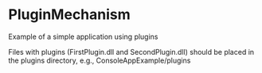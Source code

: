 # PluginMechanism
Example of a simple application using plugins

Files with plugins (FirstPlugin.dll and SecondPlugin.dll) should be placed in the plugins directory, e.g., ConsoleAppExample/plugins